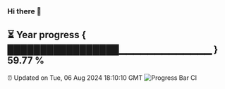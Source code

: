 ### Hi there 👋
⏳ Year progress { █████████████████▁▁▁▁▁▁▁▁▁▁▁▁▁ } 59.77 %
---
⏰ Updated on Tue, 06 Aug 2024 18:10:10 GMT
![Progress Bar CI](https://github.com/Moyi321/Moyi321/workflows/Progress%20Bar%20CI/badge.svg)
